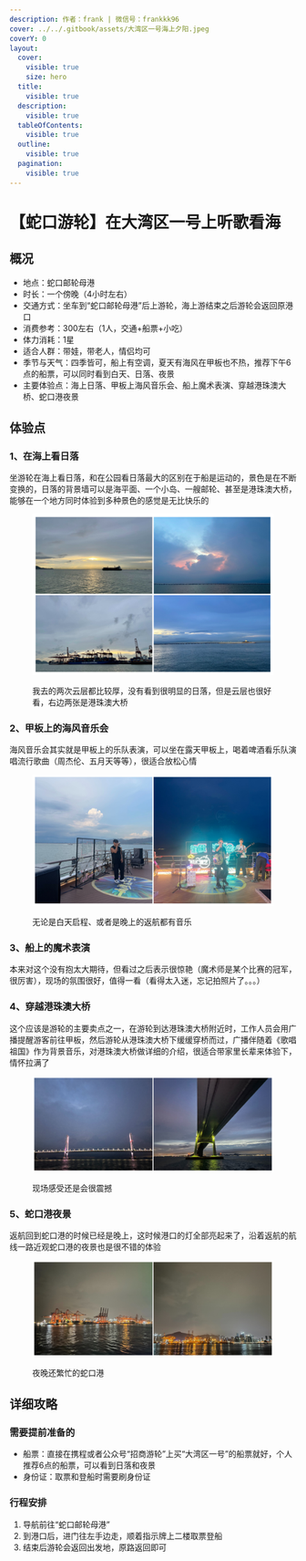 ```yaml
---
description: 作者：frank | 微信号：frankkk96
cover: ../../.gitbook/assets/大湾区一号海上夕阳.jpeg
coverY: 0
layout:
  cover:
    visible: true
    size: hero
  title:
    visible: true
  description:
    visible: true
  tableOfContents:
    visible: true
  outline:
    visible: true
  pagination:
    visible: true
---
```


# 【蛇口游轮】在大湾区一号上听歌看海

## 概况

* 地点：蛇口邮轮母港
* 时长：一个傍晚（4小时左右）
* 交通方式：坐车到“蛇口邮轮母港”后上游轮，海上游结束之后游轮会返回原港口
* 消费参考：300左右（1人，交通+船票+小吃）
* 体力消耗：1星
* 适合人群：带娃，带老人，情侣均可
* 季节与天气：四季皆可，船上有空调，夏天有海风在甲板也不热，推荐下午6点的船票，可以同时看到白天、日落、夜景
* 主要体验点：海上日落、甲板上海风音乐会、船上魔术表演、穿越港珠澳大桥、蛇口港夜景

## 体验点

### 1、在海上看日落

坐游轮在海上看日落，和在公园看日落最大的区别在于船是运动的，景色是在不断变换的，日落的背景墙可以是海平面、一个小岛、一艘邮轮、甚至是港珠澳大桥，能够在一个地方同时体验到多种景色的感觉是无比快乐的

<figure><img src="../../.gitbook/assets/大湾区1.jpg" alt=""><figcaption><p>我去的两次云层都比较厚，没有看到很明显的日落，但是云层也很好看，右边两张是港珠澳大桥</p></figcaption></figure>

### 2、甲板上的海风音乐会

海风音乐会其实就是甲板上的乐队表演，可以坐在露天甲板上，喝着啤酒看乐队演唱流行歌曲（周杰伦、五月天等等），很适合放松心情

<figure><img src="../../.gitbook/assets/大湾区3.jpg" alt=""><figcaption><p>无论是白天启程、或者是晚上的返航都有音乐</p></figcaption></figure>

### 3、船上的魔术表演

本来对这个没有抱太大期待，但看过之后表示很惊艳（魔术师是某个比赛的冠军，很厉害），现场的氛围很好，值得一看（看得太入迷，忘记拍照片了。。。）

### 4、穿越港珠澳大桥

这个应该是游轮的主要卖点之一，在游轮到达港珠澳大桥附近时，工作人员会用广播提醒游客前往甲板，然后游轮从港珠澳大桥下缓缓穿桥而过，广播伴随着《歌唱祖国》作为背景音乐，对港珠澳大桥做详细的介绍，很适合带家里长辈来体验下，情怀拉满了

<figure><img src="../../.gitbook/assets/大湾区4.jpg" alt=""><figcaption><p>现场感受还是会很震撼</p></figcaption></figure>

### 5、蛇口港夜景

返航回到蛇口港的时候已经是晚上，这时候港口的灯全部亮起来了，沿着返航的航线一路近观蛇口港的夜景也是很不错的体验

<figure><img src="../../.gitbook/assets/大湾区5.jpg" alt=""><figcaption><p>夜晚还繁忙的蛇口港</p></figcaption></figure>

## 详细攻略

### 需要提前准备的

* 船票：直接在携程或者公众号“招商游轮”上买“大湾区一号”的船票就好，个人推荐6点的船票，可以看到日落和夜景
* 身份证：取票和登船时需要刷身份证

### 行程安排

1. 导航前往“蛇口邮轮母港”
2. 到港口后，进门往左手边走，顺着指示牌上二楼取票登船
3. 结束后游轮会返回出发地，原路返回即可
